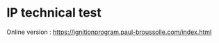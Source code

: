 <h1>IP technical test</h1>

Online version : https://ignitionprogram.paul-broussolle.com/index.html
